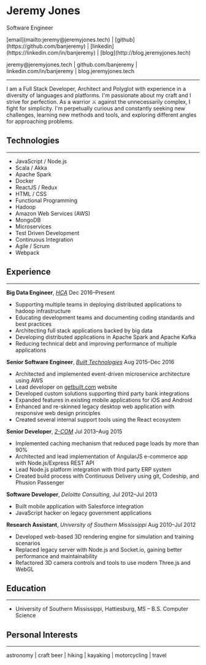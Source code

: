 # Jeremy Jones
Software Engineer

<p class="links-screen">
[email](mailto:jeremy@jeremyjones.tech) | [github](https://github.com/banjeremy) | [linkedin](https://linkedin.com/in/banjeremy) | [blog](http://blog.jeremyjones.tech)
</p>

<p class="links-print">
jeremy@jeremyjones.tech | github.com/banjeremy | linkedin.com/in/banjeremy | blog.jeremyjones.tech
</p>

----------
I am a Full Stack Developer, Architect and Polyglot with experience in a diversity of languages and platforms.
I'm passionate about my craft and I strive for perfection.
As a warrior ⚔ against the unnecessarily complex, I fight for simplicity.
I'm perpetually curious and constantly seeking new challenges, learning new methods and tools, and exploring different angles for approaching problems.

## Technologies
------------
- JavaScript / Node.js
- Scala / Akka
- Apache Spark
- Docker
- ReactJS / Redux
- HTML / CSS
- Functional Programming
- Hadoop
- Amazon Web Services (AWS)
- MongoDB
- Microservices
- Test Driven Development
- Continuous Integration
- Agile / Scrum
- Webpack

## Experience
----------
**Big Data Engineer**, [*HCA*](http://hcahealthcare.com/) Dec 2016–Present
- Supporting multiple teams in deploying distributed applications to hadoop infrastructure
- Educating development teams and documenting coding standards and best practices
- Architecting full stack applications backed by big data
- Developing distributed applications in Apache Spark and Apache Kafka
- Reducing technical debt and improving performance of multiple applications

**Senior Software Engineer**, [*Built Technologies*](https://getbuilt.com/) Aug 2015–Dec 2016
- Architected and implemented event-driven microservice architecture using AWS
- Lead developer on [getbuilt.com](http://getbuilt.com) website
- Developed custom solutions supporting third party bank integrations
- Expanded features in existing mobile applications for iOS and Android
- Enhanced and re-skinned legacy desktop web application with responsive web design principles
- Created several internal support tools using the React ecosystem

**Senior Developer**, [*2-COM*](http://2-com.net) Jul 2013–Aug 2015
- Implemented caching mechanism that reduced page loads by more than 90%
- Architected and lead implementation of AngularJS e-commerce app with Node.js/Express REST API
- Lead Node.js platform integration with third party ERP system
- Created build process with Continuous Delivery using git, Codeship, and Phusion Passenger

**Software Developer**, *Deloitte Consulting*, Jul 2012–Jul 2013
- Built mobile application with Salesforce integration
- JavaScript hacker on legacy government applications

**Research Assistant**, *University of Southern Mississippi* Aug 2010–Jul 2012
- Developed web-based 3D rendering engine for simulation and training scenarios
- Replaced legacy server with Node.js and Socket.io, gaining better performance and maintainability
- Refactored 3D camera controls and tools to use modern Three.js and WebGL

## Education
------------
* University of Southern Mississippi, Hattiesburg, MS – B.S. Computer Science

## Personal Interests
-----------
<p class="small">
astronomy | craft beer | hiking | kayaking | motorcycling | travel
</p>
